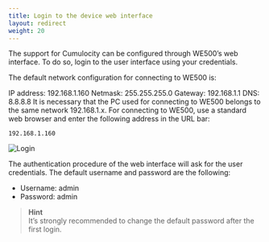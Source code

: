 ```yaml
---
title: Login to the device web interface
layout: redirect
weight: 20
---
```



The support for Cumulocity can be configured through WE500’s web interface. To do so, login to the user interface using your credentials.

The default network configuration for connecting to WE500 is:

IP address: 192.168.1.160
Netmask: 255.255.255.0
Gateway: 192.168.1.1
DNS: 8.8.8.8
It is necessary that the PC used for connecting to WE500 belongs to the same network 192.168.1.x. For connecting to WE500, use a standard web browser and enter the following address in the URL bar:

	192.168.1.160

![Login](/guides/images/devices/we500/login1.png)

The authentication procedure of the web interface will ask for the user credentials. The default username and password are the following:

* Username: admin
* Password: admin

>**Hint**<br/>
>It’s strongly recommended to change the default password after the first login.